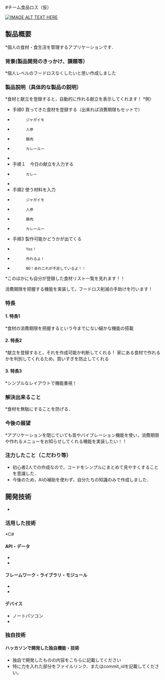 #チーム食品ロス（仮）

[![IMAGE ALT TEXT HERE](https://jphacks.com/wp-content/uploads/2024/07/JPHACKS2024_ogp.jpg)](https://www.youtube.com/watch?v=DZXUkEj-CSI)

## 製品概要
*個人の食材・食生活を管理するアプリケーションです．
### 背景(製品開発のきっかけ、課題等）
*個人レベルのフードロスなくしたいと思い作成しました
### 製品説明（具体的な製品の説明）
*食材と献立を登録すると，自動的に作れる献立を表示してくれます！
*例）
*   手順0  買ってきた食材を登録する（出来れば消費期限もセットで）
*           ジャガイモ
*           人参
*           豚肉
*           カレールー
*       
*   手順１　今日の献立を入力する
*           カレー
*       
*   手順2  使う材料を入力
*           ジャガイモ
*           人参
*           豚肉
*           カレールー
*   手順3  製作可能かどうかが出てくる
*           Yes！
*           作れるよ！

*           NO！あれこれが不足しているよ！！


*このほかにも自分が登録した食材リスト一覧を見れます！！

消費期限を把握する機能を実装して，フードロス削減の手助けを行います！

### 特長
#### 1. 特長1
*食材の消費期限を把握するという今までにない細かな機能の搭載
#### 2. 特長2
*献立を登録すると，それを作成可能か判断してくれる！
家にある食材で作れるかを判別してくれるため，買いすぎを防止してくれる
#### 3. 特長3
*シンプルなレイアウトで機能重視！

### 解決出来ること
*食材を無駄にすることを防げる．
### 今後の展望
*アプリケーションを閉じていても音やバイブレーション機能を使い，消費期限や作れるメニューをお知らせしてくれる機能を実装したい！！
### 注力したこと（こだわり等）
* 初心者2人での作成なので，コードをシンプルにまとめて見やすくすることを意識した．
* 今後のため，AIの補助を使わず，自分たちの知識のみで作成しました．

## 開発技術
*
### 活用した技術
*C#
#### API・データ
* 
* 

#### フレームワーク・ライブラリ・モジュール
* 
* 

#### デバイス
* ノートパソコン
* 

### 独自技術
#### ハッカソンで開発した独自機能・技術
* 独自で開発したものの内容をこちらに記載してください
* 特に力を入れた部分をファイルリンク、またはcommit_idを記載してください。
